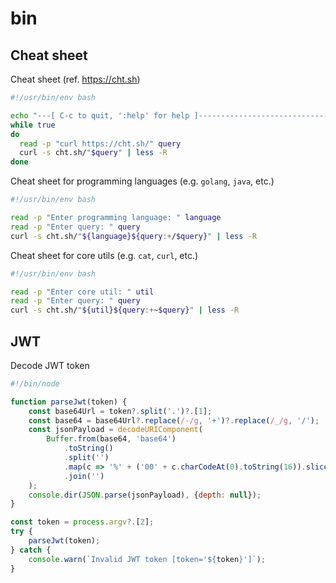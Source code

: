 # bin

## Cheat sheet

Cheat sheet (ref. https://cht.sh)
```bash tangle:~/bin/cht-sh
#!/usr/bin/env bash

echo "---[ C-c to quit, ':help' for help ]-------------------------------------------"
while true
do
  read -p "curl https://cht.sh/" query
  curl -s cht.sh/"$query" | less -R
done
```

Cheat sheet for programming languages (e.g. `golang`, `java`, etc.)
```bash tangle:~/bin/cht-lang
#!/usr/bin/env bash

read -p "Enter programming language: " language
read -p "Enter query: " query
curl -s cht.sh/"${language}${query:+/$query}" | less -R
```

Cheat sheet for core utils (e.g. `cat`, `curl`, etc.)
```bash tangle:~/bin/cht-util
#!/usr/bin/env bash

read -p "Enter core util: " util
read -p "Enter query: " query
curl -s cht.sh/"${util}${query:+~$query}" | less -R
```

## JWT

Decode JWT token
```js tangle:~/bin/decode-jwt
#!/bin/node

function parseJwt(token) {
    const base64Url = token?.split('.')?.[1];
    const base64 = base64Url?.replace(/-/g, '+')?.replace(/_/g, '/');
    const jsonPayload = decodeURIComponent(
        Buffer.from(base64, 'base64')
            .toString()
            .split('')
            .map(c => '%' + ('00' + c.charCodeAt(0).toString(16)).slice(-2))
            .join('')
    );
    console.dir(JSON.parse(jsonPayload), {depth: null});
}

const token = process.argv?.[2];
try {
    parseJwt(token);
} catch {
    console.warn(`Invalid JWT token [token='${token}']`);
}
```
